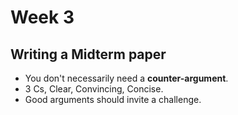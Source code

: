 # Week 3

## Writing a Midterm paper
* You don't necessarily need a **counter-argument**.
* 3 Cs, Clear, Convincing, Concise.
* Good arguments should invite a challenge.

